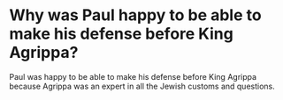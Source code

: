 # Why was Paul happy to be able to make his defense before King Agrippa?

Paul was happy to be able to make his defense before King Agrippa because Agrippa was an expert in all the Jewish customs and questions.

